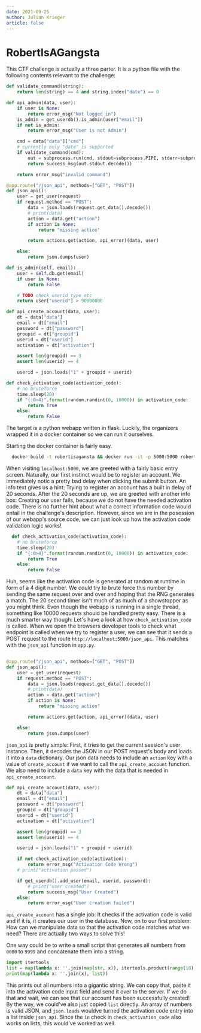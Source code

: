 ```yaml
---
date: 2021-09-25
author: Julian Krieger
article: false
---
```


# RobertIsAGangsta

This CTF challenge is actually a three parter. It is a python file with the following contents relevant to the challenge:

```python
def validate_command(string):
    return len(string) == 4 and string.index("date") == 0

def api_admin(data, user):
    if user is None:
        return error_msg("Not logged in")
    is_admin = get_userdb().is_admin(user["email"])
    if not is_admin:
        return error_msg("User is not Admin")

    cmd = data["data"]["cmd"]
    # currently only "date" is supported
    if validate_command(cmd):
        out = subprocess.run(cmd, stdout=subprocess.PIPE, stderr=subprocess.STDOUT)
        return success_msg(out.stdout.decode())

    return error_msg("invalid command")

@app.route("/json_api", methods=["GET", "POST"])
def json_api():
    user = get_user(request)
    if request.method == "POST":
        data = json.loads(request.get_data().decode())
        # print(data)
        action = data.get("action")
        if action is None:
            return "missing action"

        return actions.get(action, api_error)(data, user)

    else:
        return json.dumps(user)

def is_admin(self, email):
    user = self.db.get(email)
    if user is None:
        return False

    # TODO check userid type etc
    return user["userid"] > 90000000

def api_create_account(data, user):
    dt = data["data"]
    email = dt["email"]
    password = dt["password"]
    groupid = dt["groupid"]
    userid = dt["userid"]
    activation = dt["activation"]

    assert len(groupid) == 3
    assert len(userid) == 4

    userid = json.loads("1" + groupid + userid)

def check_activation_code(activation_code):
    # no bruteforce
    time.sleep(20)
    if "{:0>4}".format(random.randint(0, 10000)) in activation_code:
        return True
    else:
        return False
```

The target is a python webapp written in flask. Luckily, the organizers wrapped it in a docker container so we can run it ourselves. 

Starting the docker container is fairly easy.

```bash
  docker build -t robertisagansta && docker run -it -p 5000:5000 robertisagangsta
```

When visiting `localhost:5000`, we are greeted with a fairly basic entry screen.
Naturally, our first instinct would be to register an account. We immediately notic a pretty bad delay when clicking the submit button.
An info text gives us a hint: Trying to register an account has a built in delay of 20 seconds. 
After the 20 seconds are up, we are greeted with another info box: Creating our user fails, because we do not have the needed activation code. 
There is no further hint about what a correct information code would entail in the challenge's description. However, since we are in the posession
of our webapp's source code, we can just look up how the activation code validation logic works!

```python
  def check_activation_code(activation_code):
    # no bruteforce
    time.sleep(20)
    if "{:0>4}".format(random.randint(0, 10000)) in activation_code:
        return True
    else:
        return False
```

Huh, seems like the activation code is generated at random at runtime in form of a 4 digit number. We *could* try to brute force this number by sending the same request over and over and 
hoping that the RNG generates a match. The 20 second timer isn't much of as much of a showstopper as you might think. Even though the webapp is running in a single thread, something like 10000 requests should be handled pretty easy.
There is a much smarter way though: Let's have a look at how `check_activation_code` is called. When we open the browsers developer tools to check what endpoint is called when we try to register a user, we can see
that it sends a POST request to the route `http://localhost:5000/json_api`. This matches with the `json_api` function in `app.py`.

```python
  
@app.route("/json_api", methods=["GET", "POST"])
def json_api():
    user = get_user(request)
    if request.method == "POST":
        data = json.loads(request.get_data().decode())
        # print(data)
        action = data.get("action")
        if action is None:
            return "missing action"

        return actions.get(action, api_error)(data, user)

    else:
        return json.dumps(user)
```

`json_api` is pretty simple: First, it tries to get the current session's user instance. Then, it decodes the JSON in our POST request's body and loads it into a `data` dictionary.
Our json data needs to include an `action` key with a value of `create_account` if we want to call the `api_create_account` function.
We also need to include a `data` key with the data that is needed in `api_create_account`.

```python
def api_create_account(data, user):
    dt = data["data"]
    email = dt["email"]
    password = dt["password"]
    groupid = dt["groupid"]
    userid = dt["userid"]
    activation = dt["activation"]

    assert len(groupid) == 3
    assert len(userid) == 4

    userid = json.loads("1" + groupid + userid)

    if not check_activation_code(activation):
        return error_msg("Activation Code Wrong")
    # print("activation passed")

    if get_userdb().add_user(email, userid, password):
        # print("user created")
        return success_msg("User Created")
    else:
        return error_msg("User creation failed")
```

`api_create_account` has a single job: It checks if the activation code is valid and if it is, it creates our user in the database.
Now, on to our first problem: How can we manipulate data so that the activation code matches what we need? 
There are actually two ways to solve this! 

One way could be to write a small script that generates all numbers from `0000` to `9999` and concatenate them into a string.

```python
import itertools
list = map(lambda x: ''.join(map(str, x)), itertools.product(range(10), repeat=4)))
print(map(lambda x: ''.join(x), list))
```

This prints out all numbers into a gigantic string. We can copy that, paste it into the activation code input field and send it over to the server.
If we do that and wait, we can see that our account has been successfully created!
By the way, we could've also just copied `list` directly. An array of numbers is valid JSON, and `json.loads` wouldve turned the activation code entry
into a list inside `json_api`. Since the `in` check in `check_activation_code` also works on lists, this would've worked as well.